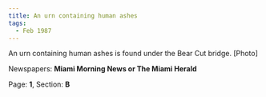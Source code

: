 ```yaml
---  
title: An urn containing human ashes  
tags:  
  - Feb 1987  
---  
```

  
An urn containing human ashes is found under the Bear Cut bridge. [Photo]  
  
Newspapers: **Miami Morning News or The Miami Herald**  
  
Page: **1**, Section: **B** 
